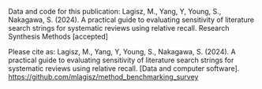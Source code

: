 Data and code for this publication:
Lagisz, M., Yang, Y, Young, S., Nakagawa, S. (2024). A practical guide to evaluating sensitivity of literature search strings for systematic reviews using relative recall. Research Synthesis Methods [accepted]

Please cite as:
Lagisz, M., Yang, Y, Young, S., Nakagawa, S. (2024). A practical guide to evaluating sensitivity of literature search strings for systematic reviews using relative recall. [Data and computer software]. https://github.com/mlagisz/method_benchmarking_survey